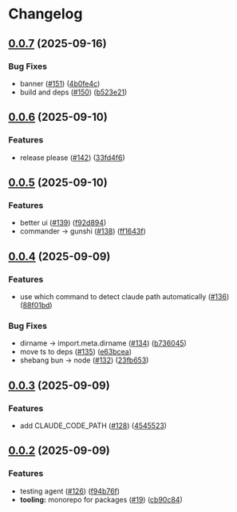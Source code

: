 # Changelog

## [0.0.7](https://github.com/StackOneHQ/mcp-connectors/compare/mcp-test-v0.0.6...mcp-test-v0.0.7) (2025-09-16)


### Bug Fixes

* banner ([#151](https://github.com/StackOneHQ/mcp-connectors/issues/151)) ([4b0fe4c](https://github.com/StackOneHQ/mcp-connectors/commit/4b0fe4c562edb8982f0c5dbfb5967d4705347da4))
* build and deps ([#150](https://github.com/StackOneHQ/mcp-connectors/issues/150)) ([b523e21](https://github.com/StackOneHQ/mcp-connectors/commit/b523e21f89317d09b43d68d71f3475987c31c461))

## [0.0.6](https://github.com/StackOneHQ/mcp-connectors/compare/mcp-test-v0.0.5...mcp-test-v0.0.6) (2025-09-10)


### Features

* release please ([#142](https://github.com/StackOneHQ/mcp-connectors/issues/142)) ([33fd4f6](https://github.com/StackOneHQ/mcp-connectors/commit/33fd4f6b8b74c5216c1740f4cdb9854b48673609))

## [0.0.5](https://github.com/StackOneHQ/mcp-connectors/compare/mcp-test-v0.0.4...mcp-test-v0.0.5) (2025-09-10)


### Features

* better ui ([#139](https://github.com/StackOneHQ/mcp-connectors/issues/139)) ([f92d894](https://github.com/StackOneHQ/mcp-connectors/commit/f92d894f64484b419f9ddaf0713fef51552929c1))
* commander -&gt; gunshi ([#138](https://github.com/StackOneHQ/mcp-connectors/issues/138)) ([ff1643f](https://github.com/StackOneHQ/mcp-connectors/commit/ff1643f592a31a772f4d4dc989c3be3aa92949f8))

## [0.0.4](https://github.com/StackOneHQ/mcp-connectors/compare/mcp-test-v0.0.3...mcp-test-v0.0.4) (2025-09-09)


### Features

* use which command to detect claude path automatically ([#136](https://github.com/StackOneHQ/mcp-connectors/issues/136)) ([88f01bd](https://github.com/StackOneHQ/mcp-connectors/commit/88f01bd0bef870383e303befafc55c9f2fe2eea9))


### Bug Fixes

* dirname -&gt; import.meta.dirname ([#134](https://github.com/StackOneHQ/mcp-connectors/issues/134)) ([b736045](https://github.com/StackOneHQ/mcp-connectors/commit/b7360456d8e2ec1b8cba81b72622d5daa61d5ac9))
* move ts to deps ([#135](https://github.com/StackOneHQ/mcp-connectors/issues/135)) ([e63bcea](https://github.com/StackOneHQ/mcp-connectors/commit/e63bcea92579e982f0df72a83fcd6ba12b990907))
* shebang  bun -&gt; node ([#132](https://github.com/StackOneHQ/mcp-connectors/issues/132)) ([23fb653](https://github.com/StackOneHQ/mcp-connectors/commit/23fb653193d59581876497bb6abfcbea0e9d7292))

## [0.0.3](https://github.com/StackOneHQ/mcp-connectors/compare/mcp-test-v0.0.2...mcp-test-v0.0.3) (2025-09-09)


### Features

* add CLAUDE_CODE_PATH ([#128](https://github.com/StackOneHQ/mcp-connectors/issues/128)) ([4545523](https://github.com/StackOneHQ/mcp-connectors/commit/4545523c57210f3470ab0b9568a13a706059cf10))

## [0.0.2](https://github.com/StackOneHQ/mcp-connectors/compare/testing-agent-v0.0.1...testing-agent-v0.0.2) (2025-09-09)


### Features

* testing agent ([#126](https://github.com/StackOneHQ/mcp-connectors/issues/126)) ([f94b76f](https://github.com/StackOneHQ/mcp-connectors/commit/f94b76f0ad8626db9e9de15c5cf63d4c923f3542))
* **tooling:** monorepo for packages ([#19](https://github.com/StackOneHQ/mcp-connectors/issues/19)) ([cb90c84](https://github.com/StackOneHQ/mcp-connectors/commit/cb90c84165aaa41b038d846eb72f5969e470428c))
